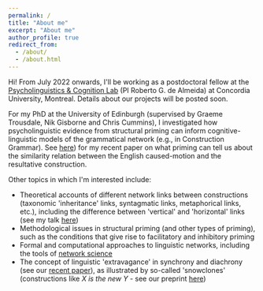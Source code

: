 ```yaml
---
permalink: /
title: "About me"
excerpt: "About me"
author_profile: true
redirect_from: 
  - /about/
  - /about.html
---
```


Hi! From July 2022 onwards, I'll be working as a postdoctoral fellow at the <a href="https://psycholinguistics.weebly.com/">Psycholinguistics & Cognition Lab</a> (PI Roberto G. de Almeida) at Concordia University, Montreal. Details about our projects will be posted soon.

For my PhD at the University of Edinburgh (supervised by Graeme Trousdale, Nik Gisborne and Chris Cummins), I investigated how psycholinguistic evidence from structural priming can inform cognitive-linguistic models of the grammatical network (e.g., in Construction Grammar). See <a href="https://doi.org/10.1515/cog-2020-0016">here</a>) for my recent paper on what priming can tell us about the similarity relation between the English caused-motion and the resultative construction.

Other topics in which I'm interested include:
<ul>
  <li>Theoretical accounts of different network links between constructions (taxonomic 'inheritance' links, syntagmatic links, metaphorical links, etc.), including the difference between 'vertical' and 'horizontal' links (see my talk <a href="https://www.uantwerpen.be/en/conferences/construction-grammars/scientific-program/program/">here</a>)</li>
  <li>Methodological issues in structural priming (and other types of priming), such as the conditions that give rise to facilitatory and inhibitory priming</li>
  <li>Formal and computational approaches to linguistic networks, including the tools of <a href="https://en.wikipedia.org/wiki/Network_science">network science</a></li>
  <li>The concept of linguistic 'extravagance' in synchrony and diachrony (see our <a href="https://doi.org/10.1075/bjl.00058.ung">recent paper</a>), as illustrated by so-called 'snowclones' (constructions like <i>X is the new Y</i> - see our preprint <a href="https://doi.org/10.31234/osf.io/y6a8g">here</a>)</li>
</ul>
